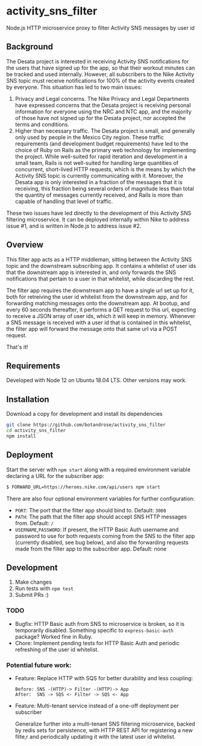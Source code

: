 # activity_sns_filter
Node.js HTTP microservice proxy to filter Activity SNS messages by user id

## Background
The Desata project is interested in receiving Activity SNS notifications for the users that have signed up for the app, so that their workout minutes can be tracked and used internally. However, all subscribers to the Nike Activity SNS topic must receive notifications for 100% of the activity events created by everyone. This situation has led to two main issues:
1. Privacy and Legal concerns. The Nike Privacy and Legal Departments have expressed concerns that the Desata project is receiving personal information for everyone using the NRC and NTC app, and the majority of those have not signed up for the Desata project, nor accepted the terms and conditions.
2. Higher than necessary traffic. The Desata project is small, and generally only used by people in the Mexico City region. These traffic requirements (and development budget requirements) have led to the choice of Ruby on Rails as the primary web technology for implementing the project. While well-suited for rapid iteration and development in a small team, Rails is not well-suited for handling large quantities of concurrent, short-lived HTTP requests, which is the means by which the Activity SNS topic is currently communicating with it. Moreover, the Desata app is only interested in a fraction of the messages that it is receiving, this fraction being several orders of magnitude less than total the quantity of messages currently received, and Rails is more than capable of handling that level of traffic.

These two issues have led directly to the development of this Activity SNS filtering microservice. It can be deployed internally within Nike to address issue #1, and is written in Node.js to address issue #2. 

## Overview
This filter app acts as a HTTP middleman, sitting between the Activity SNS topic and the downstream subscribing app. It contains a whitelist of user ids that the downstream app is interested in, and only forwards the SNS notifications that pertain to a user in that whitelist, while discarding the rest.

The filter app requires the downstream app to have a single url set up for it, both for retreiving the user id whitelist from the downstream app, and for forwarding matching messages onto the downstream app. At bootup, and every 60 seconds thereafter, it performs a GET request to this url, expecting to receive a JSON array of user ids, which it will keep in memory. Whenever a SNS message is received with a user id that is contained in this whitelist, the filter app will forward the message onto that same url via a POST request.

That's it!

## Requirements

Developed with Node 12 on Ubuntu 18.04 LTS. Other versions may work.

## Installation

Download a copy for development and install its dependencies
```bash
git clone https://github.com/botandrose/activity_sns_filter
cd activity_sns_filter
npm install
```
## Deployment

Start the server with `npm start` along with a required environment variable declaring a URL for the subscriber app:
```bash
$ FORWARD_URL=https://heroes.nike.com/api/users npm start
```

There are also four optional environment variables for further configuration:
* `PORT`: The port that the filter app should bind to. Default: `3000`
* `PATH`: The path that the filter app should accept SNS HTTP messages from. Default: `/`
* `USERNAME`,`PASSWORD`: If present, the HTTP Basic Auth username and password to use for both requests coming from the SNS to the filter app (currently disabled, see bug below), and also the forwarding requests made from the filter app to the subscriber app. Default: none

## Development

1. Make changes
2. Run tests with `npm test`
3. Submit PRs :)

### TODO
* Bugfix: HTTP Basic auth from SNS to microservice is broken, so it is temporarily disabled. Something specific to `express-basic-auth` package? Worked fine in Ruby.
* Chore: Implement pending tests for HTTP Basic Auth and periodic refreshing of the user id whitelist.

### Potential future work:
* Feature: Replace HTTP with SQS for better durability and less coupling:

  ```
  Before: SNS -(HTTP)-> Filter -(HTTP)-> App
  After:  SNS -> SQS <- Filter -> SQS <- App
  ```
* Feature: Multi-tenant service instead of a one-off deployment per subscriber

  Generalize further into a multi-tenant SNS filtering microservice, backed by redis sets for persistence, with HTTP REST API for registering a new filte,r and periodically updating it with the latest user id whitelist.
